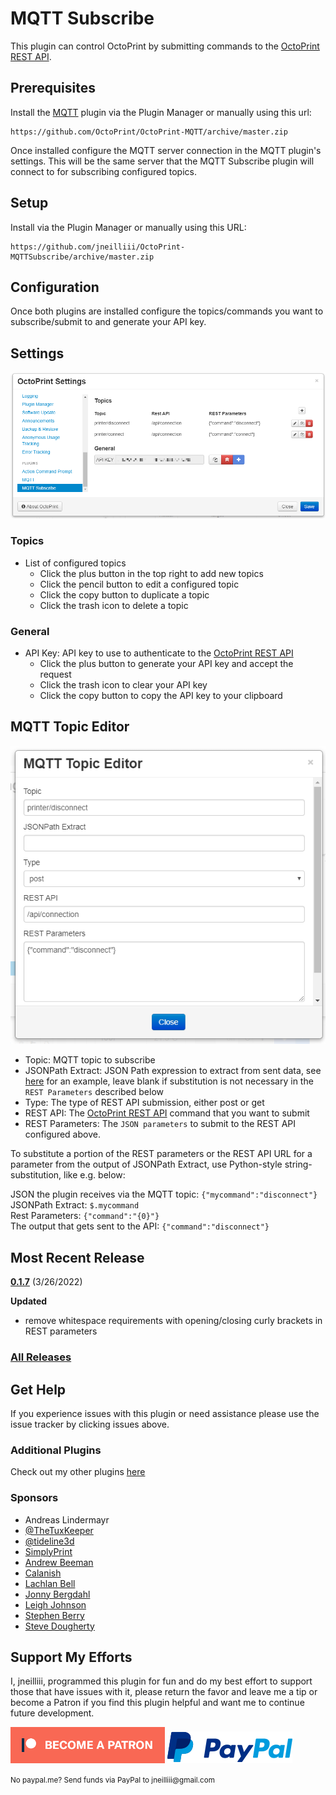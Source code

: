 # MQTT Subscribe

This plugin can control OctoPrint by submitting commands to the [OctoPrint REST API](http://docs.octoprint.org/en/master/api/index.html).

## Prerequisites

Install the [MQTT](https://github.com/OctoPrint/OctoPrint-MQTT) plugin via the Plugin Manager or manually using this url:

	https://github.com/OctoPrint/OctoPrint-MQTT/archive/master.zip

Once installed configure the MQTT server connection in the MQTT plugin's settings. This will be the same server that the MQTT Subscribe plugin will connect to for subscribing configured topics.

## Setup

Install via the Plugin Manager or manually using this URL:

    https://github.com/jneilliii/OctoPrint-MQTTSubscribe/archive/master.zip

## Configuration

Once both plugins are installed configure the topics/commands you want to subscribe/submit to and generate your API key.

## Settings

![settings screenshot](settings.png)

### Topics
- List of configured topics
  - Click the plus button in the top right to add new topics
  - Click the pencil button to edit a configured topic
  - Click the copy button to duplicate a topic
  - Click the trash icon to delete a topic
### General
- API Key: API key to use to authenticate to the [OctoPrint REST API](http://docs.octoprint.org/en/master/api/index.html)
  - Click the plus button to generate your API key and accept the request
  - Click the trash icon to clear your API key
  - Click the copy button to copy the API key to your clipboard

## MQTT Topic Editor

![topic editor screenshot](settings_topic_editor.png)

- Topic: MQTT topic to subscribe
- JSONPath Extract: JSON Path expression to extract from sent data, see [here](https://github.com/jneilliii/OctoPrint-MQTTSubscribe/issues/7#issuecomment-582166178) for an example, leave blank if substitution is not necessary in the `REST Parameters` described below
- Type: The type of REST API submission, either post or get
- REST API: The [OctoPrint REST API](http://docs.octoprint.org/en/master/api/index.html) command that you want to submit
- REST Parameters: The `JSON parameters` to submit to the REST API configured above.

To substitute a portion of the REST parameters or the REST API URL for a parameter from the output of JSONPath Extract, use Python-style string-substitution, like e.g. below:  

JSON the plugin receives via the MQTT topic: `{"mycommand":"disconnect"}`  
JSONPath Extract: `$.mycommand`  
Rest Parameters: `{"command":"{0}"}`  
The output that gets sent to the API: `{"command":"disconnect"}`

## Most Recent Release

**[0.1.7](https://github.com/jneilliii/OctoPrint-MQTTSubscribe/releases/tag/0.1.7)** (3/26/2022)

**Updated**

* remove whitespace requirements with opening/closing curly brackets in REST parameters

### [All Releases](https://github.com/jneilliii/OctoPrint-MQTTSubscribe/releases)

## Get Help

If you experience issues with this plugin or need assistance please use the issue tracker by clicking issues above.

### Additional Plugins

Check out my other plugins [here](https://plugins.octoprint.org/by_author/#jneilliii)

### Sponsors
- Andreas Lindermayr
- [@TheTuxKeeper](https://github.com/thetuxkeeper)
- [@tideline3d](https://github.com/tideline3d/)
- [SimplyPrint](https://simplyprint.io/)
- [Andrew Beeman](https://github.com/Kiendeleo)
- [Calanish](https://github.com/calanish)
- [Lachlan Bell](https://lachy.io/)
- [Jonny Bergdahl](https://github.com/bergdahl)
- [Leigh Johnson](https://github.com/leigh-johnson)
- [Stephen Berry](https://github.com/berrystephenw)
- [Steve Dougherty](https://github.com/Thynix)
## Support My Efforts
I, jneilliii, programmed this plugin for fun and do my best effort to support those that have issues with it, please return the favor and leave me a tip or become a Patron if you find this plugin helpful and want me to continue future development.

[![Patreon](patreon-with-text-new.png)](https://www.patreon.com/jneilliii) [![paypal](paypal-with-text.png)](https://paypal.me/jneilliii)

<small>No paypal.me? Send funds via PayPal to jneilliii&#64;gmail&#46;com</small>
